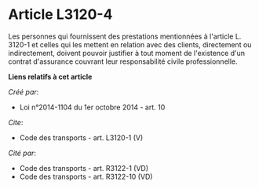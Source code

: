 # Article L3120-4

Les personnes qui fournissent des prestations mentionnées à l'article L. 3120-1 et celles qui les mettent en relation avec
des clients, directement ou indirectement, doivent pouvoir justifier à tout moment de l'existence d'un contrat d'assurance
couvrant leur responsabilité civile professionnelle.

**Liens relatifs à cet article**

_Créé par_:

  - Loi n°2014-1104 du 1er octobre 2014 - art. 10

_Cite_:

  - Code des transports - art. L3120-1 (V)

_Cité par_:

  - Code des transports - art. R3122-1 (VD)
  - Code des transports - art. R3122-10 (VD)
